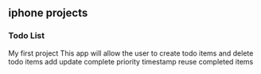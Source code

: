 ## iphone projects

### Todo List
My first project
This app will allow the user to create todo items and delete todo items
add
update
complete
priority
timestamp
reuse completed items


